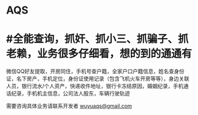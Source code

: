 # AQS
# #全能查询，抓奸、抓小三、抓骗子、抓老赖，业务很多仔细看，想的到的通通有
微信QQ好友提取，开房同住，手机号查户籍，全家户口户籍信息，姓名查身份证，名下房产，手机定位，身份证使用记录（包含飞机火车开房等等），身边关联人员，银行流水/个人资产，快递收件地址，银行卡冻结原因，婚姻纪录，手机通话纪录，手机机主信息，公司法人股东，车辆行驶轨迹

需要咨询具体业务请联系开发者 wuyuaqs@gmail.com
